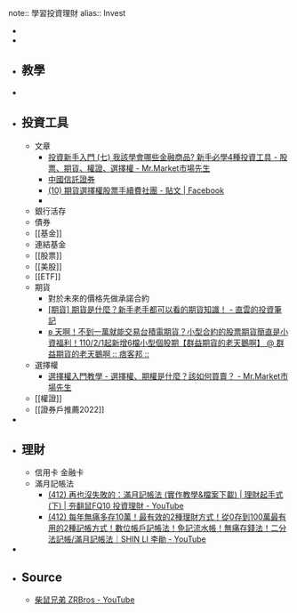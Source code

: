 note:: 學習投資理財
alias:: Invest

-
-
- ## 教學
-
- ## 投資工具
	- 文章
		- [投資新手入門 (七) 我該學會哪些金融商品? 新手必學4種投資工具 - 股票、期貨、權證、選擇權 - Mr.Market市場先生](https://rich01.com/4-2/)
		- [中國信託證券](https://www.win168.com.tw/n3-service/QA/trade-optionq8.html)
		- [(10) 期貨選擇權股票手續費社團 - 貼文 | Facebook](https://www.facebook.com/tradeclubs/posts/5342377059127569?comment_id=5342480819117193&reply_comment_id=5342522829112992)
		-
	- 銀行活存
	- 債券
	- [[基金]]
	- 連結基金
	- [[股票]]
	- [[美股]]
	- [[ETF]]
	- 期貨
		- 對於未來的價格先做承諾合約
		- [[期貨] 期貨是什麼？新手老手都可以看的期貨知識！ - 直雲的投資筆記](https://chihyun.tw/future/)
		- [ʚ 天啊！不到一萬就能交易台積電期貨？小型合約的股票期貨簡直是小資福利！110/2/1起新增6檔小型個股期【群益期貨的老天鵝啊】 @ 群益期貨的老天鵝啊 :: 痞客邦 ::](https://bananatue02.pixnet.net/blog/post/360125313)
	- 選擇權
		- [選擇權入門教學 - 選擇權、期權是什麼？該如何買賣？ - Mr.Market市場先生](https://rich01.com/what-is-options/)
	- [[權證]]
	- [[證券戶推薦2022]]
-
- ## 理財
	- 信用卡 金融卡
	- 滿月記帳法
		- [(412) 再也沒失敗的：滿月記帳法 (實作教學&檔案下載) | 理財起手式(下) | 夯翻鼠FQ10 投資理財 - YouTube](https://www.youtube.com/watch?v=juLfUYkCVDI)
		- [(412) 每年無痛多存10萬！最有效的2種理財方式！從0存到100萬最有用的2種記帳方式！數位帳戶記帳法！免記流水帳！無痛存錢法！二分法記帳/滿月記帳法｜SHIN LI 李勛 - YouTube](https://www.youtube.com/watch?v=QgYAyPEae60)
-
- ## Source
	- [柴鼠兄弟 ZRBros - YouTube](https://www.youtube.com/channel/UC45i13dEfEVac2IEJT_Nr5Q)
